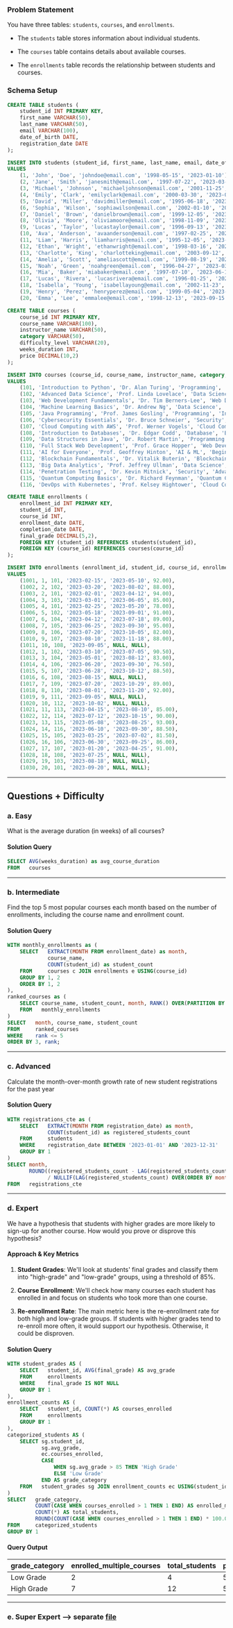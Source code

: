 ### Problem Statement

You have three tables: `students`, `courses`, and `enrollments`.

* The `students` table stores information about individual students.

* The `courses` table contains details about available courses.

* The `enrollments` table records the relationship between students and courses.


### Schema Setup

```sql
CREATE TABLE students (
    student_id INT PRIMARY KEY,
    first_name VARCHAR(50),
    last_name VARCHAR(50),
    email VARCHAR(100),
    date_of_birth DATE,
    registration_date DATE
);

INSERT INTO students (student_id, first_name, last_name, email, date_of_birth, registration_date)
VALUES
    (1, 'John', 'Doe', 'johndoe@email.com', '1998-05-15', '2023-01-10'),
    (2, 'Jane', 'Smith', 'janesmith@email.com', '1997-07-22', '2023-03-05'),
    (3, 'Michael', 'Johnson', 'michaeljohnson@email.com', '2001-11-25', '2023-01-25'),
    (4, 'Emily', 'Clark', 'emilyclark@email.com', '2000-03-30', '2023-02-20'),
    (5, 'David', 'Miller', 'davidmiller@email.com', '1995-06-18', '2023-05-15'),
    (6, 'Sophia', 'Wilson', 'sophiawilson@email.com', '2002-01-10', '2023-04-10'),
    (7, 'Daniel', 'Brown', 'danielbrown@email.com', '1999-12-05', '2023-06-22'),
    (8, 'Olivia', 'Moore', 'oliviamoore@email.com', '1998-11-09', '2023-07-18'),
    (9, 'Lucas', 'Taylor', 'lucastaylor@email.com', '1996-09-13', '2023-08-05'),
    (10, 'Ava', 'Anderson', 'avaanderson@email.com', '1997-02-25', '2023-09-02'),
    (11, 'Liam', 'Harris', 'liamharris@email.com', '1995-12-05', '2023-02-10'),
    (12, 'Ethan', 'Wright', 'ethanwright@email.com', '1998-03-16', '2023-02-22'),
    (13, 'Charlotte', 'King', 'charlotteking@email.com', '2003-09-12', '2023-04-25'),
    (14, 'Amelia', 'Scott', 'ameliascott@email.com', '1999-08-19', '2023-05-30'),
    (15, 'Noah', 'Green', 'noahgreen@email.com', '1996-04-27', '2023-03-15'),
    (16, 'Mia', 'Baker', 'miabaker@email.com', '1997-07-10', '2023-06-18'),
    (17, 'Lucas', 'Rivera', 'lucasrivera@email.com', '1996-01-25', '2023-01-05'),
    (18, 'Isabella', 'Young', 'isabellayoung@email.com', '2002-11-23', '2023-07-21'),
    (19, 'Henry', 'Perez', 'henryperez@email.com', '1999-05-04', '2023-03-22'),
    (20, 'Emma', 'Lee', 'emmalee@email.com', '1998-12-13', '2023-09-15');
```

```sql
CREATE TABLE courses (
    course_id INT PRIMARY KEY,
    course_name VARCHAR(100),
    instructor_name VARCHAR(50),
    category VARCHAR(50),
    difficulty_level VARCHAR(20),
    weeks_duration INT,
    price DECIMAL(10,2)
);

INSERT INTO courses (course_id, course_name, instructor_name, category, difficulty_level, weeks_duration, price)
VALUES
    (101, 'Introduction to Python', 'Dr. Alan Turing', 'Programming', 'Beginner', 8, 199.99),
    (102, 'Advanced Data Science', 'Prof. Linda Lovelace', 'Data Science', 'Intermediate', 12, 299.99),
    (103, 'Web Development Fundamentals', 'Dr. Tim Berners-Lee', 'Web Development', 'Advanced', 10, 249.99),
    (104, 'Machine Learning Basics', 'Dr. Andrew Ng', 'Data Science', 'Beginner', 10, 299.99),
    (105, 'Java Programming', 'Prof. James Gosling', 'Programming', 'Intermediate', 12, 249.99),
    (106, 'Cybersecurity Essentials', 'Dr. Bruce Schneier', 'Security', 'Advanced', 8, 349.99),
    (107, 'Cloud Computing with AWS', 'Prof. Werner Vogels', 'Cloud Computing', 'Intermediate', 10, 399.99),
    (108, 'Introduction to Databases', 'Dr. Edgar Codd', 'Database', 'Beginner', 6, 199.99),
    (109, 'Data Structures in Java', 'Dr. Robert Martin', 'Programming', 'Advanced', 12, 299.99),
    (110, 'Full Stack Web Development', 'Prof. Grace Hopper', 'Web Development', 'Intermediate', 14, 399.99),
    (111, 'AI for Everyone', 'Prof. Geoffrey Hinton', 'AI & ML', 'Beginner', 8, 299.99),
    (112, 'Blockchain Fundamentals', 'Dr. Vitalik Buterin', 'Blockchain', 'Advanced', 12, 449.99),
    (113, 'Big Data Analytics', 'Prof. Jeffrey Ullman', 'Data Science', 'Intermediate', 10, 349.99),
    (114, 'Penetration Testing', 'Dr. Kevin Mitnick', 'Security', 'Advanced', 10, 399.99),
    (115, 'Quantum Computing Basics', 'Dr. Richard Feynman', 'Quantum Computing', 'Beginner', 10, 299.99),
    (116, 'DevOps with Kubernetes', 'Prof. Kelsey Hightower', 'Cloud Computing', 'Advanced', 12, 499.99);
```

```sql
CREATE TABLE enrollments (
    enrollment_id INT PRIMARY KEY,
    student_id INT,
    course_id INT,
    enrollment_date DATE,
    completion_date DATE,
    final_grade DECIMAL(5,2),
    FOREIGN KEY (student_id) REFERENCES students(student_id),
    FOREIGN KEY (course_id) REFERENCES courses(course_id)
);

INSERT INTO enrollments (enrollment_id, student_id, course_id, enrollment_date, completion_date, final_grade)
VALUES
    (1001, 1, 101, '2023-02-15', '2023-05-10', 92.00),
    (1002, 2, 102, '2023-03-20', '2023-08-02', 88.00),
    (1003, 2, 101, '2023-02-01', '2023-04-12', 94.00),
    (1004, 3, 103, '2023-03-01', '2023-06-05', 85.00),
    (1005, 4, 101, '2023-02-25', '2023-05-20', 78.00),
    (1006, 5, 102, '2023-05-18', '2023-09-01', 91.00),
    (1007, 6, 104, '2023-04-12', '2023-07-18', 89.00),
    (1008, 7, 105, '2023-06-25', '2023-09-30', 95.00),
    (1009, 8, 106, '2023-07-20', '2023-10-05', 82.00),
    (1010, 9, 107, '2023-08-10', '2023-11-18', 88.00),
    (1011, 10, 108, '2023-09-05', NULL, NULL),
    (1012, 1, 102, '2023-03-10', '2023-07-05', 90.50),
    (1013, 3, 104, '2023-05-01', '2023-08-12', 83.00),
    (1014, 4, 106, '2023-06-20', '2023-09-30', 76.50),
    (1015, 5, 107, '2023-06-28', '2023-10-12', 88.50),
    (1016, 6, 108, '2023-08-15', NULL, NULL),
    (1017, 7, 109, '2023-07-20', '2023-10-29', 89.00),
    (1018, 8, 110, '2023-08-01', '2023-11-20', 92.00),
    (1019, 9, 111, '2023-09-05', NULL, NULL),
    (1020, 10, 112, '2023-10-02', NULL, NULL),
    (1021, 11, 113, '2023-04-15', '2023-08-10', 85.00),
    (1022, 12, 114, '2023-07-12', '2023-10-15', 90.00),
    (1023, 13, 115, '2023-05-08', '2023-08-25', 93.00),
    (1024, 14, 116, '2023-06-10', '2023-09-30', 88.50),
    (1025, 15, 105, '2023-03-25', '2023-07-02', 81.50),
    (1026, 16, 106, '2023-06-30', '2023-09-25', 86.00),
    (1027, 17, 107, '2023-01-20', '2023-04-25', 91.00),
    (1028, 18, 108, '2023-07-25', NULL, NULL),
    (1029, 19, 103, '2023-08-18', NULL, NULL),
    (1030, 20, 101, '2023-09-20', NULL, NULL);
```

---

## Questions + Difficulty

### a. Easy

What is the average duration (in weeks) of all courses?


#### Solution Query

```sql
SELECT AVG(weeks_duration) as avg_course_duration
FROM   courses
```

---


### b. Intermediate

Find the top 5 most popular courses each month based on the number of enrollments, including the course name and enrollment count.

#### Solution Query

```sql
WITH monthly_enrollments as (
	SELECT   EXTRACT(MONTH FROM enrollment_date) as month, 
             course_name, 
             COUNT(student_id) as student_count
	FROM     courses c JOIN enrollments e USING(course_id)
	GROUP BY 1, 2
	ORDER BY 1, 2
),
ranked_courses as (
	SELECT course_name, student_count, month, RANK() OVER(PARTITION BY month ORDER BY student_count DESC) AS rank
	FROM   monthly_enrollments
)
SELECT   month, course_name, student_count
FROM     ranked_courses
WHERE    rank <= 5
ORDER BY 3, rank;
```

---


### c. Advanced

Calculate the month-over-month growth rate of new student registrations for the past year


#### Solution Query

```sql
WITH registrations_cte as (
    SELECT   EXTRACT(MONTH FROM registration_date) as month,
             COUNT(student_id) as registered_students_count
    FROM     students
    WHERE    registration_date BETWEEN '2023-01-01' AND '2023-12-31'
    GROUP BY 1
)
SELECT month, 
       ROUND((registered_students_count - LAG(registered_students_count) OVER(ORDER BY month)) 
             / NULLIF(LAG(registered_students_count) OVER(ORDER BY month), 0) * 100, 2) AS mom_growth_rate_percentage
FROM   registrations_cte
```

---

### d. Expert

We have a hypothesis that students with higher grades are more likely to sign-up for another course. How would you prove or disprove this hypothesis?


#### Approach & Key Metrics

1. **Student Grades**: We'll look at students' final grades and classify them into "high-grade" and "low-grade" groups, using a threshold of 85%.

2. **Course Enrollment**: We'll check how many courses each student has enrolled in and focus on students who took more than one course.

3. **Re-enrollment Rate**: The main metric here is the re-enrollment rate for both high and low-grade groups. If students with higher grades tend to re-enroll more often, it would support our hypothesis. Otherwise, it could be disproven.



#### Solution Query

```sql
WITH student_grades AS (
    SELECT   student_id, AVG(final_grade) AS avg_grade
    FROM     enrollments
    WHERE    final_grade IS NOT NULL
    GROUP BY 1
),
enrollment_counts AS (
    SELECT   student_id, COUNT(*) AS courses_enrolled
    FROM     enrollments
    GROUP BY 1
),
categorized_students AS (
    SELECT sg.student_id,
           sg.avg_grade,
           ec.courses_enrolled,
           CASE 
               WHEN sg.avg_grade > 85 THEN 'High Grade'
               ELSE 'Low Grade'
           END AS grade_category
    FROM   student_grades sg JOIN enrollment_counts ec USING(student_id)
)
SELECT   grade_category,
         COUNT(CASE WHEN courses_enrolled > 1 THEN 1 END) AS enrolled_multiple_courses,
         COUNT(*) AS total_students,
         ROUND(COUNT(CASE WHEN courses_enrolled > 1 THEN 1 END) * 100.0 / COUNT(*), 2) AS percentage_multiple_courses
FROM     categorized_students
GROUP BY 1
```

#### Query Output

grade_category |	enrolled_multiple_courses |	total_students |	percentage_multiple_courses |
--|--|--|--|
Low Grade |	2 |	4 |	50.00 |
High Grade |	7 |	12 |	58.33 |


---

### e. Super Expert --> separate [file](02-course-enrollments-super-expert.md)